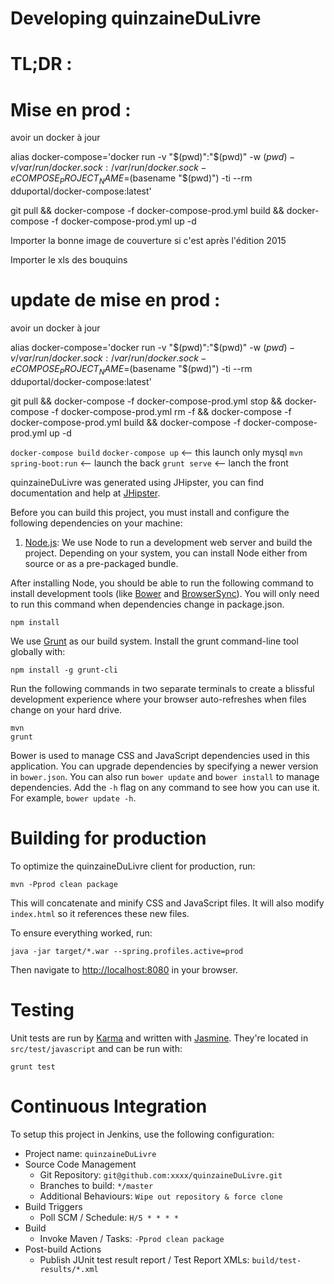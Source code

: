 # Developing quinzaineDuLivre

# TL;DR :

# Mise en prod :

avoir un docker à jour

alias docker-compose='docker run -v "$(pwd)":"$(pwd)" -w $(pwd) -v /var/run/docker.sock:/var/run/docker.sock -e COMPOSE_PROJECT_NAME=$(basename "$(pwd)") -ti --rm dduportal/docker-compose:latest'

git pull && docker-compose -f docker-compose-prod.yml build && docker-compose -f docker-compose-prod.yml up -d

Importer la bonne image de couverture si c'est après l'édition 2015

Importer le xls des bouquins


# update de mise en prod :

avoir un docker à jour

alias docker-compose='docker run -v "$(pwd)":"$(pwd)" -w $(pwd) -v /var/run/docker.sock:/var/run/docker.sock -e COMPOSE_PROJECT_NAME=$(basename "$(pwd)") -ti --rm dduportal/docker-compose:latest'

git pull && docker-compose -f docker-compose-prod.yml stop && docker-compose -f docker-compose-prod.yml rm -f && docker-compose -f docker-compose-prod.yml build && docker-compose -f docker-compose-prod.yml up -d


`docker-compose build`
`docker-compose up`  <-- this launch only mysql
`mvn spring-boot:run` <-- launch the back
`grunt serve` <-- lanch the front


quinzaineDuLivre was generated using JHipster, you can find documentation and help at [JHipster][].

Before you can build this project, you must install and configure the following dependencies on your machine:

1. [Node.js][]: We use Node to run a development web server and build the project.
   Depending on your system, you can install Node either from source or as a pre-packaged bundle.

After installing Node, you should be able to run the following command to install development tools (like
[Bower][] and [BrowserSync][]). You will only need to run this command when dependencies change in package.json.

    npm install

We use [Grunt][] as our build system. Install the grunt command-line tool globally with:

    npm install -g grunt-cli

Run the following commands in two separate terminals to create a blissful development experience where your browser
auto-refreshes when files change on your hard drive.

    mvn
    grunt

Bower is used to manage CSS and JavaScript dependencies used in this application. You can upgrade dependencies by
specifying a newer version in `bower.json`. You can also run `bower update` and `bower install` to manage dependencies.
Add the `-h` flag on any command to see how you can use it. For example, `bower update -h`.

# Building for production

To optimize the quinzaineDuLivre client for production, run:

    mvn -Pprod clean package

This will concatenate and minify CSS and JavaScript files. It will also modify `index.html` so it references
these new files.

To ensure everything worked, run:

    java -jar target/*.war --spring.profiles.active=prod

Then navigate to [http://localhost:8080](http://localhost:8080) in your browser.

# Testing

Unit tests are run by [Karma][] and written with [Jasmine][]. They're located in `src/test/javascript` and can be run with:

    grunt test

# Continuous Integration

To setup this project in Jenkins, use the following configuration:

* Project name: `quinzaineDuLivre`
* Source Code Management
    * Git Repository: `git@github.com:xxxx/quinzaineDuLivre.git`
    * Branches to build: `*/master`
    * Additional Behaviours: `Wipe out repository & force clone`
* Build Triggers
    * Poll SCM / Schedule: `H/5 * * * *`
* Build
    * Invoke Maven / Tasks: `-Pprod clean package`
* Post-build Actions
    * Publish JUnit test result report / Test Report XMLs: `build/test-results/*.xml`

[JHipster]: https://jhipster.github.io/
[Node.js]: https://nodejs.org/
[Bower]: http://bower.io/
[Grunt]: http://gruntjs.com/
[BrowserSync]: http://www.browsersync.io/
[Karma]: http://karma-runner.github.io/
[Jasmine]: http://jasmine.github.io/2.0/introduction.html
[Protractor]: https://angular.github.io/protractor/
